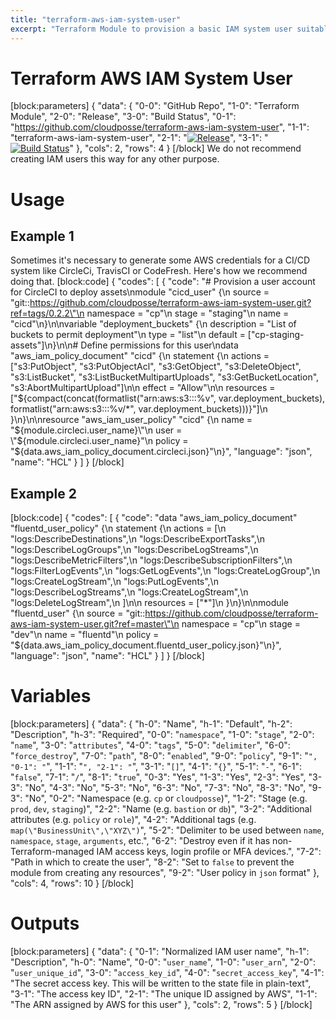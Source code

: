 ```yaml
---
title: "terraform-aws-iam-system-user"
excerpt: "Terraform Module to provision a basic IAM system user suitable for CI/CD Systems\n(_e.g._ TravisCI, CircleCI, CodeFresh) or systems which are *external* to AWS that cannot leverage [AWS IAM Instance Profiles](http://docs.aws.amazon.com/IAM/latest/UserGuide/id_roles_use_switch-role-ec2_instance-profiles.html)."
---
```

# Terraform AWS IAM System User
[block:parameters]
{
  "data": {
    "0-0": "GitHub Repo",
    "1-0": "Terraform Module",
    "2-0": "Release",
    "3-0": "Build Status",
    "0-1": "https://github.com/cloudposse/terraform-aws-iam-system-user",
    "1-1": "terraform-aws-iam-system-user",
    "2-1": "[![Release](https://img.shields.io/github/release/cloudposse/terraform-aws-iam-system-user.svg)](https://github.com/cloudposse/terraform-aws-iam-system-user/releases)",
    "3-1": "[![Build Status](https://travis-ci.org/cloudposse/terraform-aws-iam-system-user.svg)](https://travis-ci.org/cloudposse/terraform-aws-iam-system-user)"
  },
  "cols": 2,
  "rows": 4
}
[/block]
We do not recommend creating IAM users this way for any other purpose.

# Usage

## Example 1

Sometimes it's necessary to generate some AWS credentials for a CI/CD system like CircleCi, TravisCI or CodeFresh. Here's how we recommend doing that.
[block:code]
{
  "codes": [
    {
      "code": "# Provision a user account for CircleCI to deploy assets\nmodule \"cicd_user\" {\n  source    = \"git::https://github.com/cloudposse/terraform-aws-iam-system-user.git?ref=tags/0.2.2\"\n  namespace = \"cp\"\n  stage     = \"staging\"\n  name      = \"cicd\"\n}\n\nvariable \"deployment_buckets\" {\n  description = \"List of buckets to permit deployment\"\n  type        = \"list\"\n  default     = [\"cp-staging-assets\"]\n}\n\n# Define permissions for this user\ndata \"aws_iam_policy_document\" \"cicd\" {\n  statement {\n    actions = [\"s3:PutObject\", \"s3:PutObjectAcl\", \"s3:GetObject\", \"s3:DeleteObject\", \"s3:ListBucket\", \"s3:ListBucketMultipartUploads\", \"s3:GetBucketLocation\", \"s3:AbortMultipartUpload\"]\n\n    effect = \"Allow\"\n\n    resources = [\"${compact(concat(formatlist(\"arn:aws:s3:::%v\", var.deployment_buckets), formatlist(\"arn:aws:s3:::%v/*\", var.deployment_buckets)))}\"]\n  }\n}\n\nresource \"aws_iam_user_policy\" \"cicd\" {\n  name   = \"${module.circleci.user_name}\"\n  user   = \"${module.circleci.user_name}\"\n  policy = \"${data.aws_iam_policy_document.circleci.json}\"\n}",
      "language": "json",
      "name": "HCL"
    }
  ]
}
[/block]

## Example 2
[block:code]
{
  "codes": [
    {
      "code": "data \"aws_iam_policy_document\" \"fluentd_user_policy\" {\n  statement {\n    actions = [\n      \"logs:DescribeDestinations\",\n      \"logs:DescribeExportTasks\",\n      \"logs:DescribeLogGroups\",\n      \"logs:DescribeLogStreams\",\n      \"logs:DescribeMetricFilters\",\n      \"logs:DescribeSubscriptionFilters\",\n      \"logs:FilterLogEvents\",\n      \"logs:GetLogEvents\",\n      \"logs:CreateLogGroup\",\n      \"logs:CreateLogStream\",\n      \"logs:PutLogEvents\",\n      \"logs:DescribeLogStreams\",\n      \"logs:CreateLogStream\",\n      \"logs:DeleteLogStream\",\n    ]\n\n    resources = [\"*\"]\n  }\n}\n\nmodule \"fluentd_user\" {\n  source    = \"git::https://github.com/cloudposse/terraform-aws-iam-system-user.git?ref=master\"\n  namespace = \"cp\"\n  stage     = \"dev\"\n  name      = \"fluentd\"\n  policy    = \"${data.aws_iam_policy_document.fluentd_user_policy.json}\"\n}",
      "language": "json",
      "name": "HCL"
    }
  ]
}
[/block]
# Variables
[block:parameters]
{
  "data": {
    "h-0": "Name",
    "h-1": "Default",
    "h-2": "Description",
    "h-3": "Required",
    "0-0": "`namespace`",
    "1-0": "`stage`",
    "2-0": "`name`",
    "3-0": "`attributes`",
    "4-0": "`tags`",
    "5-0": "`delimiter`",
    "6-0": "`force_destroy`",
    "7-0": "`path`",
    "8-0": "`enabled`",
    "9-0": "`policy`",
    "9-1": "``",
    "0-1": "``",
    "1-1": "``",
    "2-1": "``",
    "3-1": "`[]`",
    "4-1": "`{}`",
    "5-1": "`-`",
    "6-1": "`false`",
    "7-1": "`/`",
    "8-1": "`true`",
    "0-3": "Yes",
    "1-3": "Yes",
    "2-3": "Yes",
    "3-3": "No",
    "4-3": "No",
    "5-3": "No",
    "6-3": "No",
    "7-3": "No",
    "8-3": "No",
    "9-3": "No",
    "0-2": "Namespace (e.g. `cp` or `cloudposse`)",
    "1-2": "Stage (e.g. `prod`, `dev`, `staging`)",
    "2-2": "Name  (e.g. `bastion` or `db`)",
    "3-2": "Additional attributes (e.g. `policy` or `role`)",
    "4-2": "Additional tags  (e.g. `map(\"BusinessUnit\",\"XYZ\")`",
    "5-2": "Delimiter to be used between `name`, `namespace`, `stage`, `arguments`, etc.",
    "6-2": "Destroy even if it has non-Terraform-managed IAM access keys, login profile or MFA devices.",
    "7-2": "Path in which to create the user",
    "8-2": "Set to `false` to prevent the module from creating any resources",
    "9-2": "User policy in `json` format"
  },
  "cols": 4,
  "rows": 10
}
[/block]
# Outputs
[block:parameters]
{
  "data": {
    "0-1": "Normalized IAM user name",
    "h-1": "Description",
    "h-0": "Name",
    "0-0": "`user_name`",
    "1-0": "`user_arn`",
    "2-0": "`user_unique_id`",
    "3-0": "`access_key_id`",
    "4-0": "`secret_access_key`",
    "4-1": "The secret access key. This will be written to the state file in plain-text",
    "3-1": "The access key ID",
    "2-1": "The unique ID assigned by AWS",
    "1-1": "The ARN assigned by AWS for this user"
  },
  "cols": 2,
  "rows": 5
}
[/block]